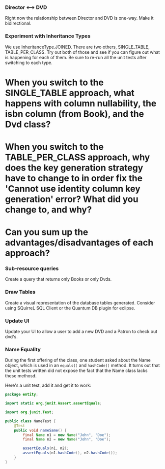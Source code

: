 ### Director <--> DVD
Right now the relationship between Director and DVD is one-way. Make it bidirectional.

### Experiment with Inheritance Types
We use InheritanceType.JOINED. There are two others, SINGLE_TABLE, TABLE_PER_CLASS. Try out both of those and see if you can figure out what is happening for each of them.  Be sure to re-run all the unit tests after switching to each type.

# When you switch to the SINGLE_TABLE approach, what happens with column nullability, the isbn column (from Book), and the Dvd class?
# When you switch to the TABLE_PER_CLASS approach, why does the key generation strategy have to change to in order fix the 'Cannot use identity column key generation' error?  What did you change to, and why?
# Can you sum up the advantages/disadvantages of each approach?   


### Sub-resource queries
Create a query that returns only Books or only Dvds.

### Draw Tables
Create a visual representation of the database tables generated. Consider using SQuirreL SQL Client or the Quantum DB plugin for eclipse.

### Update UI
Update your UI to allow a user to add a new DVD and a Patron to check out dvd's.

### Name Equality
During the first offering of the class, one student asked about the Name object, which is used in an ```equals()``` and ```hashCode()``` method. It turns out that the unit tests written did not expose the fact that the Name class lacks these methosd.

Here's a unit test, add it and get it to work:
```java
package entity;

import static org.junit.Assert.assertEquals;

import org.junit.Test;

public class NameTest {
    @Test
    public void nameSame() {
        final Name n1 = new Name("John", "Doe");
        final Name n2 = new Name("John", "Doe");

        assertEquals(n1, n2);
        assertEquals(n1.hashCode(), n2.hashCode());
    }
}
```
